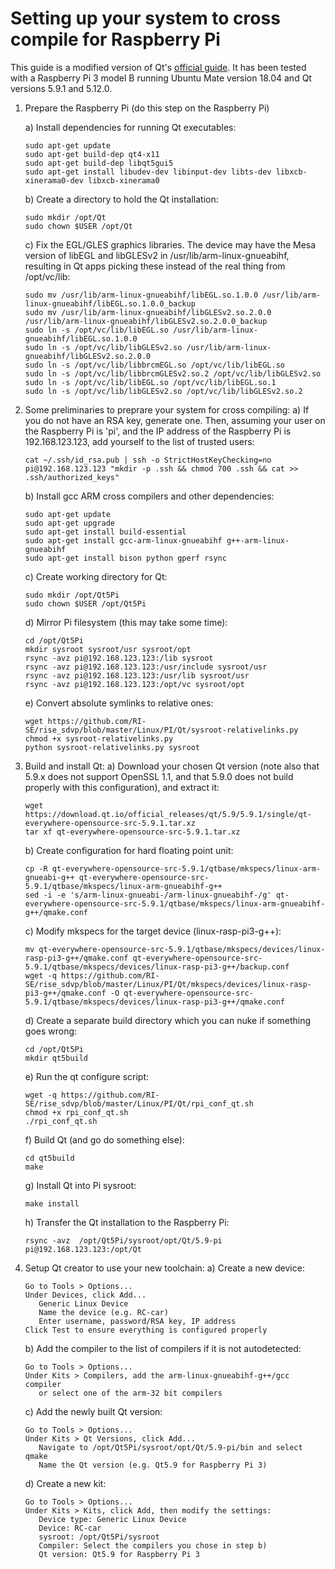 # Setting up your system to cross compile for Raspberry Pi
This guide is a modified version of Qt's [official guide](https://wiki.qt.io/RaspberryPi2EGLFS). It has been tested with a Raspberry Pi 3 model B running Ubuntu Mate version 18.04 and Qt versions 5.9.1 and 5.12.0.

1. Prepare the Raspberry Pi (do this step on the Raspberry Pi)

   a) Install dependencies for running Qt executables:
      ```
      sudo apt-get update
      sudo apt-get build-dep qt4-x11
      sudo apt-get build-dep libqt5gui5
      sudo apt-get install libudev-dev libinput-dev libts-dev libxcb-xinerama0-dev libxcb-xinerama0
      ```
   b) Create a directory to hold the Qt installation:
      ```
      sudo mkdir /opt/Qt
      sudo chown $USER /opt/Qt
      ```
   c) Fix the EGL/GLES graphics libraries. The device may have the Mesa version of libEGL and libGLESv2 in /usr/lib/arm-linux-gnueabihf, resulting in Qt apps picking these instead of the real thing from /opt/vc/lib:
      ```
      sudo mv /usr/lib/arm-linux-gnueabihf/libEGL.so.1.0.0 /usr/lib/arm-linux-gnueabihf/libEGL.so.1.0.0_backup
      sudo mv /usr/lib/arm-linux-gnueabihf/libGLESv2.so.2.0.0 /usr/lib/arm-linux-gnueabihf/libGLESv2.so.2.0.0_backup
      sudo ln -s /opt/vc/lib/libEGL.so /usr/lib/arm-linux-gnueabihf/libEGL.so.1.0.0
      sudo ln -s /opt/vc/lib/libGLESv2.so /usr/lib/arm-linux-gnueabihf/libGLESv2.so.2.0.0
      sudo ln -s /opt/vc/lib/libbrcmEGL.so /opt/vc/lib/libEGL.so
      sudo ln -s /opt/vc/lib/libbrcmGLESv2.so.2 /opt/vc/lib/libGLESv2.so
      sudo ln -s /opt/vc/lib/libEGL.so /opt/vc/lib/libEGL.so.1
      sudo ln -s /opt/vc/lib/libGLESv2.so /opt/vc/lib/libGLESv2.so.2
      ```

2. Some preliminaries to preprare your system for cross compiling:
   a) If you do not have an RSA key, generate one. Then, assuming your user on the Raspberry Pi is 'pi', and the IP address of the Raspberry Pi is 192.168.123.123, add yourself to the list of trusted users:
      ```
      cat ~/.ssh/id_rsa.pub | ssh -o StrictHostKeyChecking=no pi@192.168.123.123 "mkdir -p .ssh && chmod 700 .ssh && cat >> .ssh/authorized_keys"
      ```

   b) Install gcc ARM cross compilers and other dependencies:
      ```
      sudo apt-get update
      sudo apt-get upgrade
      sudo apt-get install build-essential
      sudo apt-get install gcc-arm-linux-gnueabihf g++-arm-linux-gnueabihf
      sudo apt-get install bison python gperf rsync
      ```

   c) Create working directory for Qt:
      ```
      sudo mkdir /opt/Qt5Pi
      sudo chown $USER /opt/Qt5Pi
      ```

   d) Mirror Pi filesystem (this may take some time):
      ```
      cd /opt/Qt5Pi
      mkdir sysroot sysroot/usr sysroot/opt
      rsync -avz pi@192.168.123.123:/lib sysroot
      rsync -avz pi@192.168.123.123:/usr/include sysroot/usr
      rsync -avz pi@192.168.123.123:/usr/lib sysroot/usr
      rsync -avz pi@192.168.123.123:/opt/vc sysroot/opt
      ```

   e) Convert absolute symlinks to relative ones:
      ```
      wget https://github.com/RI-SE/rise_sdvp/blob/master/Linux/PI/Qt/sysroot-relativelinks.py
      chmod +x sysroot-relativelinks.py
      python sysroot-relativelinks.py sysroot
      ```

3. Build and install Qt:
   a) Download your chosen Qt version (note also that 5.9.x does not support OpenSSL 1.1, and that 5.9.0 does not build properly with this configuration), and extract it:
      ```
      wget https://download.qt.io/official_releases/qt/5.9/5.9.1/single/qt-everywhere-opensource-src-5.9.1.tar.xz
      tar xf qt-everywhere-opensource-src-5.9.1.tar.xz
      ```

   b) Create configuration for hard floating point unit:
      ```
      cp -R qt-everywhere-opensource-src-5.9.1/qtbase/mkspecs/linux-arm-gnueabi-g++ qt-everywhere-opensource-src-5.9.1/qtbase/mkspecs/linux-arm-gnueabihf-g++
      sed -i -e 's/arm-linux-gnueabi-/arm-linux-gnueabihf-/g' qt-everywhere-opensource-src-5.9.1/qtbase/mkspecs/linux-arm-gnueabihf-g++/qmake.conf
      ```

   c) Modify mkspecs for the target device (linux-rasp-pi3-g++):
      ```
      mv qt-everywhere-opensource-src-5.9.1/qtbase/mkspecs/devices/linux-rasp-pi3-g++/qmake.conf qt-everywhere-opensource-src-5.9.1/qtbase/mkspecs/devices/linux-rasp-pi3-g++/backup.conf
      wget -q https://github.com/RI-SE/rise_sdvp/blob/master/Linux/PI/Qt/mkspecs/devices/linux-rasp-pi3-g++/qmake.conf -O qt-everywhere-opensource-src-5.9.1/qtbase/mkspecs/devices/linux-rasp-pi3-g++/qmake.conf
      ```

   d) Create a separate build directory which you can nuke if something goes wrong:
      ```
      cd /opt/Qt5Pi
      mkdir qt5build
      ```

   e) Run the qt configure script:
      ```
      wget -q https://github.com/RI-SE/rise_sdvp/blob/master/Linux/PI/Qt/rpi_conf_qt.sh
      chmod +x rpi_conf_qt.sh
      ./rpi_conf_qt.sh
      ```

   f) Build Qt (and go do something else):
      ```
      cd qt5build
      make
      ```

   g) Install Qt into Pi sysroot:
      ```
      make install
      ```

   h) Transfer the Qt installation to the Raspberry Pi:
      ```
      rsync -avz  /opt/Qt5Pi/sysroot/opt/Qt/5.9-pi pi@192.168.123.123:/opt/Qt
      ```
      
4) Setup Qt creator to use your new toolchain:
   a) Create a new device:
      ```
      Go to Tools > Options...
      Under Devices, click Add...
         Generic Linux Device
         Name the device (e.g. RC-car)
         Enter username, password/RSA key, IP address
      Click Test to ensure everything is configured properly
      ```
   b) Add the compiler to the list of compilers if it is not autodetected:
      ```
      Go to Tools > Options...
      Under Kits > Compilers, add the arm-linux-gnueabihf-g++/gcc compiler
         or select one of the arm-32 bit compilers
      ```
   c) Add the newly built Qt version:
      ```
      Go to Tools > Options...
      Under Kits > Qt Versions, click Add...
         Navigate to /opt/Qt5Pi/sysroot/opt/Qt/5.9-pi/bin and select qmake
         Name the Qt version (e.g. Qt5.9 for Raspberry Pi 3)
      ```
   d) Create a new kit:
      ```
      Go to Tools > Options...
      Under Kits > Kits, click Add, then modify the settings:
         Device type: Generic Linux Device
         Device: RC-car
         sysroot: /opt/Qt5Pi/sysroot
         Compiler: Select the compilers you chose in step b)
         Qt version: Qt5.9 for Raspberry Pi 3
      ```

